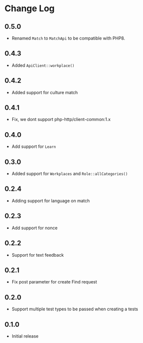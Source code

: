 # Change Log

## 0.5.0

- Renamed `Match` to `MatchApi` to be compatible with PHP8.

## 0.4.3

- Added `ApiClient::workplace()`

## 0.4.2

- Added support for culture match

## 0.4.1

- Fix, we dont support php-http/client-common:1.x

## 0.4.0

- Add support for `Learn`

## 0.3.0

- Added support for `Workplaces` and `Role::allCategories()`

## 0.2.4

- Adding support for language on match

## 0.2.3

- Add support for nonce

## 0.2.2

- Support for text feedback

## 0.2.1

- Fix post parameter for create Find request

## 0.2.0

- Support multiple test types to be passed when creating a tests

## 0.1.0

- Initial release
